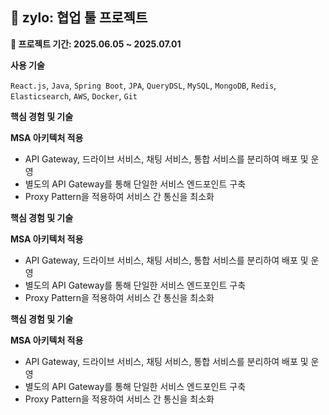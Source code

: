 ## 🧩 zylo: 협업 툴 프로젝트

**📆 프로젝트 기간: 2025.06.05 ~ 2025.07.01**

**사용 기술**

`React.js`, `Java`, `Spring Boot`, `JPA`, `QueryDSL`, `MySQL`, `MongoDB`, `Redis`, `Elasticsearch`, `AWS`, `Docker`, `Git`

**핵심 경험 및 기술**

**MSA 아키텍처 적용**

- API Gateway, 드라이브 서비스, 채팅 서비스, 통합 서비스를 분리하여 배포 및 운영
- 별도의 API Gateway를 통해 단일한 서비스 엔드포인트 구축
- Proxy Pattern을 적용하여 서비스 간 통신을 최소화

**핵심 경험 및 기술**

**MSA 아키텍처 적용**

- API Gateway, 드라이브 서비스, 채팅 서비스, 통합 서비스를 분리하여 배포 및 운영
- 별도의 API Gateway를 통해 단일한 서비스 엔드포인트 구축
- Proxy Pattern을 적용하여 서비스 간 통신을 최소화

**핵심 경험 및 기술**

**MSA 아키텍처 적용**

- API Gateway, 드라이브 서비스, 채팅 서비스, 통합 서비스를 분리하여 배포 및 운영
- 별도의 API Gateway를 통해 단일한 서비스 엔드포인트 구축
- Proxy Pattern을 적용하여 서비스 간 통신을 최소화
